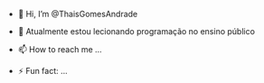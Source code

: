 - 👋 Hi, I’m @ThaisGomesAndrade
  
- 🌱 Atualmente estou lecionando programação no ensino público
  
- 📫 How to reach me ...

- ⚡ Fun fact: ...

<!---
ThaisGomesAndrade/ThaisGomesAndrade is a ✨ special ✨ repository because its `README.md` (this file) appears on your GitHub profile.
You can click the Preview link to take a look at your changes.
--->
